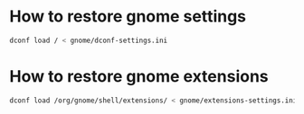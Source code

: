 # How to restore gnome settings
```bash
dconf load / < gnome/dconf-settings.ini
```

# How to restore gnome extensions
```bash
dconf load /org/gnome/shell/extensions/ < gnome/extensions-settings.ini
```
